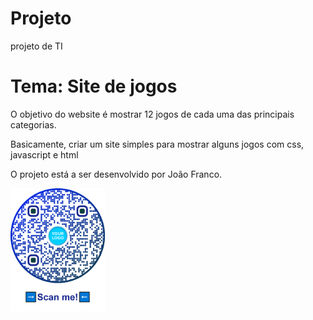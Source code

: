 # Projeto
 projeto de TI 

<h1>Tema: Site de jogos </h1>


<p>O objetivo do website é mostrar 12 jogos de cada uma das principais categorias.</p>
<p>Basicamente, criar um site simples para mostrar alguns jogos com css, javascript e html</p>

<p>O projeto está a ser desenvolvido por João Franco.</p>

 <img src="frame.png"  style="width: 30%;">
